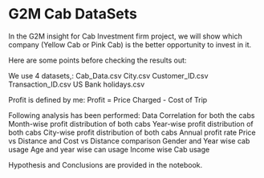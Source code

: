 # G2M Cab DataSets
In the G2M insight for Cab Investment firm project, we will show which company (Yellow Cab or Pink Cab) is the better opportunity to invest in it.

Here are some points before checking the results out:

We use 4 datasets,: Cab_Data.csv City.csv Customer_ID.csv Transaction_ID.csv US Bank holidays.csv

Profit is defined by me: Profit = Price Charged - Cost of Trip

Following analysis has been performed:
    Data Correlation for both the cabs
    Month-wise profit distribution of both cabs
    Year-wise profit distribution of both cabs
    City-wise profit distribution of both cabs
    Annual profit rate
    Price vs Distance and Cost vs Distance comparison
    Gender and Year wise cab usage
    Age and year wise can usage
    Income wise Cab usage

Hypothesis and Conclusions are provided in the notebook.

